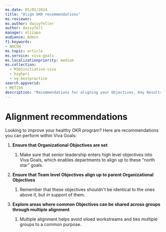 ```yaml
---
ms.date: 05/01/2024
title: "Align OKR recommendations"
ms.reviewer: 
ms.author: daisyfeller
author: daisyfell
manager: elizapo
audience: Admin
f1.keywords:
- NOCSH
ms.topic: article
ms.service: viva-goals
ms.localizationpriority: medium
ms.collection:
  - M365initiative-viva
  - highpri
  - vg-bestpractice
search.appverid:
- MET150
description: "Recommendations for aligning your Objectives, Key Results, and Initiatives for a healthy OKR program."
---
```


# Alignment recommendations

Looking to improve your healthy OKR program? Here are recommendations you can perform within Viva Goals: 

1. **Ensure that Organizational Objectives are set** 
    1. Make sure that senior leadership enters high level objectives into Viva Goals, which enables departments to align up to these “north star” goals.  

1. **Ensure that Team level Objectives align up to parent Organizational Objectives** 
    1. Remember that these objectives shouldn't be identical to the ones above it, but *in support* of them. 
    
1. **Explore areas where common Objectives can be shared across groups through multiple alignment**
    1. Multiple alignment helps avoid siloed workstreams and ties multiple groups to a common purpose.
